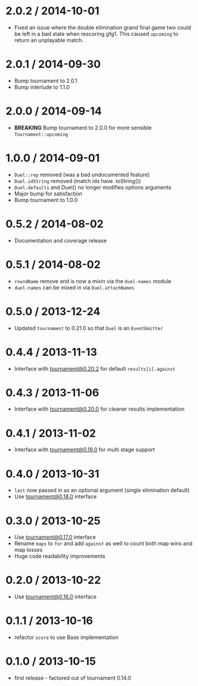 2.0.2 / 2014-10-01
==================
  * Fixed an issue where the double elimination grand final game two could be left in a bad state when rescoring gfg1. This caused `upcoming` to return an unplayable match.

2.0.1 / 2014-09-30
==================
  * Bump tournament to 2.0.1
  * Bump interlude to 1.1.0

2.0.0 / 2014-09-14
==================
  * **BREAKING** Bump tournament to 2.0.0 for more sensible `Tournament::upcoming`

1.0.0 / 2014-09-01
==================
  * `Duel::rep` removed (was a bad undocumented feature)
  * `Duel.idString` removed (match ids have .toString())
  * `Duel.defaults` and Duel() no longer modifies options arguments
  * Major bump for satisfaction
  * Bump tournament to 1.0.0

0.5.2 / 2014-08-02
==================
  * Documentation and coverage release

0.5.1 / 2014-08-02
==================
  * `roundName` remove and is now a mixin via the `duel-names` module
  * `duel-names` can be mixed in via `Duel.attachNames`

0.5.0 / 2013-12-24
==================
  * Updated `tournament` to 0.21.0 so that `Duel` is an `EventEmitter`

0.4.4 / 2013-11-13
==================
  * Interface with tournament@0.20.2 for default `results[i].against`

0.4.3 / 2013-11-06
==================
  * Interface with tournament@0.20.0 for cleaner results implementation

0.4.1 / 2013-11-02
==================
  * Interface with tournament@0.19.0 for multi stage support

0.4.0 / 2013-10-31
==================
  * `last` now passed in as an optional argument (single elimination default)
  * Use tournament@0.18.0 interface

0.3.0 / 2013-10-25
==================
  * Use tournament@0.17.0 interface
  * Rename `maps` to `for` and add `against` as well to count both map wins and map losses
  * Huge code readability improvements

0.2.0 / 2013-10-22
==================
  * Use tournament@0.16.0 interface

0.1.1 / 2013-10-16
==================
  * refactor `score` to use Base implementation

0.1.0 / 2013-10-15
==================
  * first release - factored out of tournament 0.14.0
